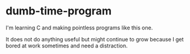 # dumb-time-program
I'm learning C and making pointless programs like this one. 

It does not do anything useful but might continue to grow because I get bored at work sometimes and need a distraction. 
